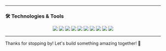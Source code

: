 <!-- 
<p align="center">
<!--   Welcome to my GitHub!                         
  <img src="https://media.giphy.com/media/26Fxy3Iz1ari8oytO/giphy.gif" alt="Coding GIF" />
</p>


  -->

<!-- 
## I'm a software developer who loves to:

- ☕ Brew the perfect cup of coffee
- 🌍 Explore new tech trends
- 🛠️ Contribute to open-source projects
 -->
 ---
### 🛠️ Technologies & Tools

<p align="center">
  <img src="https://img.shields.io/badge/Code-Java-informational?style=flat&logo=java&logoColor=white&color=2bbc8a" />
  <img src="https://img.shields.io/badge/Code-Python-informational?style=flat&logo=python&logoColor=white&color=2bbc8a" />
  <img src="https://img.shields.io/badge/Code-JavaScript-informational?style=flat&logo=javascript&logoColor=white&color=2bbc8a" />
  <img src="https://img.shields.io/badge/Code-TypeScript-informational?style=flat&logo=node.js&logoColor=white&color=2bbc8a" />
  <img src="https://img.shields.io/badge/Framework-Spring-informational?style=flat&logo=node.js&logoColor=white&color=2bbc8a" />
  <img src="https://img.shields.io/badge/Framework-Angular-informational?style=flat&logo=node.js&logoColor=white&color=2bbc8a" />
  <img src="https://img.shields.io/badge/Framework-React-informational?style=flat&logo=react&logoColor=white&color=2bbc8a" />
  <img src="https://img.shields.io/badge/Framework-Node.js-informational?style=flat&logo=node.js&logoColor=white&color=2bbc8a" />
  <img src="https://img.shields.io/badge/Tool-Docker-informational?style=flat&logo=docker&logoColor=white&color=2bbc8a" />
  <img src="https://img.shields.io/badge/Cloud-AWS-informational?style=flat&logo=amazon-aws&logoColor=white&color=2bbc8a" />
</p>

---

<!-- 
## 📈 GitHub Stats

<p align="center">
  <img src="https://github-readme-stats.vercel.app/api?username=mr-bhandari&show_icons=true&theme=radical" alt="GitHub Stats" />
</p>
   -->
   <!-- 
## 🌱 Currently Learning

- **Advanced Machine Learning:** Diving deep into neural networks and reinforcement learning.
- **DevOps Practices:** Exploring CI/CD pipelines, containerization, and orchestration.
- **Cloud Computing:** Mastering AWS and Azure services to build scalable applications.
 -->
<!-- 
## 💬 Get in Touch

- **Email:** [bhandari@example.com](mailto:bhandari@example.com)
- **LinkedIn:** [Bhandari](https://linkedin.com/in/bhandari)
- **Twitter:** [@bhandari](https://twitter.com/bhandari)
   -->

 >>>>>>

 >>>>>>

 >>>>>>

 >>>>>>





Thanks for stopping by! Let's build something amazing together! 🚀
